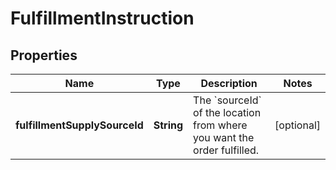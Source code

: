 
# FulfillmentInstruction

## Properties
Name | Type | Description | Notes
------------ | ------------- | ------------- | -------------
**fulfillmentSupplySourceId** | **String** | The &#x60;sourceId&#x60; of the location from where you want the order fulfilled. |  [optional]



